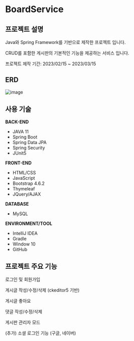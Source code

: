 # BoardService

## 프로젝트 설명
Java와 Spring Framework를 기반으로 제작한 프로젝트 입니다.  


CRUD를 포함한 게시판의 기본적인 기능을 제공하는 서비스 입니다.  


프로젝트 제작 기간: 2023/02/15 ~ 2023/03/15

## ERD
![image](https://user-images.githubusercontent.com/93713151/225629286-0cde2ad0-1d86-4513-9181-f8a9baba80a3.png)  




## 사용 기술

**BACK-END**
- JAVA 11
- Spring Boot
- Spring Data JPA
- Spring Security
- JUnit5

**FRONT-END**
- HTML/CSS
- JavaScript
- Bootstrap 4.6.2
- Thymeleaf
- JQuery/AJAX

**DATABASE**
- MySQL

**ENVIRONMENT/TOOL**
- IntelliJ IDEA
- Gradle
- Window 10
- GitHub

## 프로젝트 주요 기능
로그인 및 회원가입  


게시글 작성/수정/삭제 (ckeditor5 기반)  


게시글 좋아요  


댓글 작성/수정/삭제  


게시판 관리자 모드

(추가) 소셜 로그인 기능 (구글, 네이버)


